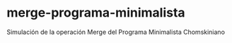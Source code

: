 # merge-programa-minimalista
Simulación de la operación Merge del Programa Minimalista Chomskiniano

